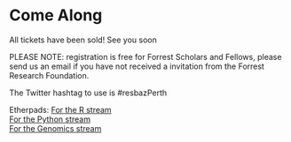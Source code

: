 # Come Along
<p>All tickets have been sold! See you soon</p>

<p>PLEASE NOTE: registration is free for Forrest Scholars and Fellows, please send us an email if you have not received a invitation from the Forrest Research Foundation.</p>

<p>The Twitter hashtag to use is #resbazPerth</p>

<p>Etherpads:
<a href='http://pad.software-carpentry.org/ResBaz-Perth-2018-R'>For the R stream</a><br/>
<a href='http://pad.software-carpentry.org/uwa-swc'>For the Python stream</a><br/>
<a href='http://pad.software-carpentry.org/ResBaz-Perth-2018-Genomics'>For the Genomics stream</a><br/>
</p>
